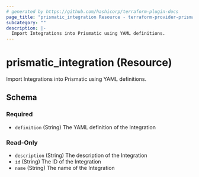 ```yaml
---
# generated by https://github.com/hashicorp/terraform-plugin-docs
page_title: "prismatic_integration Resource - terraform-provider-prismatic"
subcategory: ""
description: |-
  Import Integrations into Prismatic using YAML definitions.
---
```


# prismatic_integration (Resource)

Import Integrations into Prismatic using YAML definitions.



<!-- schema generated by tfplugindocs -->
## Schema

### Required

- `definition` (String) The YAML definition of the Integration

### Read-Only

- `description` (String) The description of the Integration
- `id` (String) The ID of the Integration
- `name` (String) The name of the Integration


